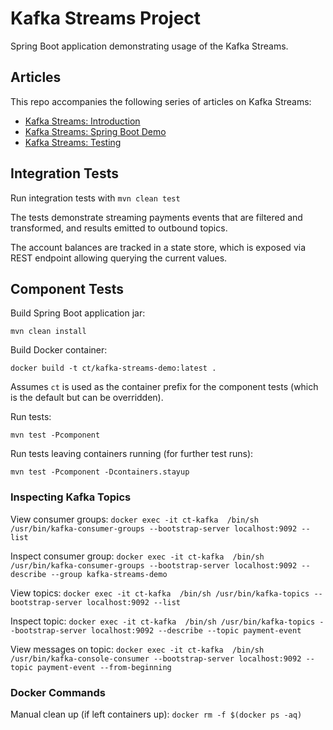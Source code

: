 # Kafka Streams Project

Spring Boot application demonstrating usage of the Kafka Streams.

## Articles

This repo accompanies the following series of articles on Kafka Streams:

- [Kafka Streams: Introduction](https://medium.com/lydtech-consulting/kafka-streams-introduction-d7e5421feb1b)
- [Kafka Streams: Spring Boot Demo](https://medium.com/lydtech-consulting/kafka-streams-spring-boot-demo-ff0e74e08c9c)
- [Kafka Streams: Testing](https://medium.com/lydtech-consulting/kafka-streams-testing-f263f216808f)

## Integration Tests

Run integration tests with `mvn clean test`

The tests demonstrate streaming payments events that are filtered and transformed, and results emitted to outbound topics.

The account balances are tracked in a state store, which is exposed via REST endpoint allowing querying the current values.

## Component Tests

Build Spring Boot application jar:

```
mvn clean install
```

Build Docker container:

```
docker build -t ct/kafka-streams-demo:latest .
```

Assumes `ct` is used as the container prefix for the component tests (which is the default but can be overridden).

Run tests:

```
mvn test -Pcomponent
```

Run tests leaving containers running (for further test runs):

```
mvn test -Pcomponent -Dcontainers.stayup
```

### Inspecting Kafka Topics

View consumer groups:
`docker exec -it ct-kafka  /bin/sh /usr/bin/kafka-consumer-groups --bootstrap-server localhost:9092 --list`

Inspect consumer group:
`docker exec -it ct-kafka  /bin/sh /usr/bin/kafka-consumer-groups --bootstrap-server localhost:9092 --describe --group kafka-streams-demo`

View topics:
`docker exec -it ct-kafka  /bin/sh /usr/bin/kafka-topics --bootstrap-server localhost:9092 --list`

Inspect topic:
`docker exec -it ct-kafka  /bin/sh /usr/bin/kafka-topics --bootstrap-server localhost:9092 --describe --topic payment-event`

View messages on topic:
`docker exec -it ct-kafka  /bin/sh /usr/bin/kafka-console-consumer --bootstrap-server localhost:9092 --topic payment-event --from-beginning`

### Docker Commands

Manual clean up (if left containers up):
`docker rm -f $(docker ps -aq)`
